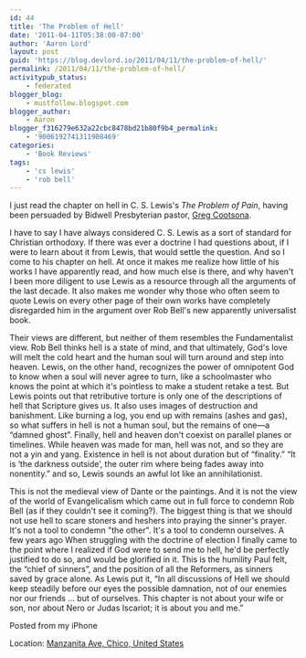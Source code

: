 ```yaml
---
id: 44
title: 'The Problem of Hell'
date: '2011-04-11T05:38:00-07:00'
author: 'Aaron Lord'
layout: post
guid: 'https://blog.devlord.io/2011/04/11/the-problem-of-hell/'
permalink: /2011/04/11/the-problem-of-hell/
activitypub_status:
    - federated
blogger_blog:
    - mustfollow.blogspot.com
blogger_author:
    - Aaron
blogger_f316279e632a22cbc8478bd21b80f9b4_permalink:
    - '9006192741311908469'
categories:
    - 'Book Reviews'
tags:
    - 'cs lewis'
    - 'rob bell'
---
```


I just read the chapter on hell in C. S. Lewis's <em>The Problem of Pain</em>, having been persuaded by Bidwell Presbyterian pastor, <a href="http://cootsona.blogspot.com/2011/03/heaven-and-hell.html" target="_blank" rel="noopener">Greg Cootsona</a>.

I have to say I have always considered C. S. Lewis as a sort of standard for Christian orthodoxy. If there was ever a doctrine I had questions about, if I were to learn about it from Lewis, that would settle the question. And so I come to his chapter on hell. At once it makes me realize how little of his works I have apparently read, and how much else is there, and why haven't I been more diligent to use Lewis as a resource through all the arguments of the last decade. It also makes me wonder why those who often seem to quote Lewis on every other page of their own works have completely disregarded him in the argument over Rob Bell's new apparently universalist book.

Their views are different, but neither of them resembles the Fundamentalist view. Rob Bell thinks hell is a state of mind, and that ultimately, God's love will melt the cold heart and the human soul will turn around and step into heaven. Lewis, on the other hand, recognizes the power of omnipotent God to know when a soul will never agree to turn, like a schoolmaster who knows the point at which it's pointless to make a student retake a test. But Lewis points out that retributive torture is only one of the descriptions of hell that Scripture gives us. It also uses images of destruction and banishment. Like burning a log, you end up with remains (ashes and gas), so what suffers in hell is not a human soul, but the remains of one—a “damned ghost”. Finally, hell and heaven don't coexist on parallel planes or timelines. While heaven was made for man, hell was not, and so they are not a yin and yang. Existence in hell is not about duration but of “finality.” “It is ‘the darkness outside’, the outer rim where being fades away into nonentity.” and so, Lewis sounds an awful lot like an annihilationist.

This is not the medieval view of Dante or the paintings. And it is not the view of the world of Evangelicalism which came out in full force to condemn Rob Bell (as if they couldn't see it coming?). The biggest thing is that we should not use hell to scare stoners and heshers into praying the sinner's prayer. It's not a tool to condemn "the other". It's a tool to condemn ourselves. A few years ago When struggling with the doctrine of election I finally came to the point where I realized if God were to send me to hell, he'd be perfectly justified to do so, and would be glorified in it. This is the humility Paul felt, the “chief of sinners”, and the position of all the Reformers, as sinners saved by grace alone. As Lewis put it, “In all discussions of Hell we should keep steadily before our eyes the possible damnation, not of our enemies nor our friends … but of ourselves. This chapter is not about your wife or son, nor about Nero or Judas Iscariot; it is about you and me.”

Posted from my iPhone
<p class="blogpress_location">Location: <a href="http://maps.google.com/maps?q=Manzanita%20Ave,Chico,United%20States%4039.754230%2C-121.820423&amp;z=10">Manzanita Ave, Chico, United States</a></p>